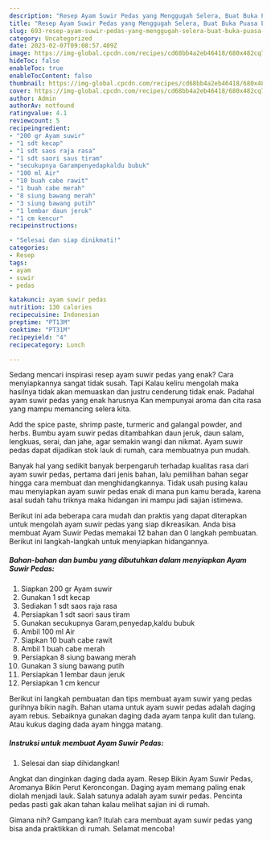 ```yaml
---
description: "Resep Ayam Suwir Pedas yang Menggugah Selera, Buat Buka Puasa Enak"
title: "Resep Ayam Suwir Pedas yang Menggugah Selera, Buat Buka Puasa Enak"
slug: 693-resep-ayam-suwir-pedas-yang-menggugah-selera-buat-buka-puasa-enak
category: Uncategorized
date: 2023-02-07T09:08:57.409Z
image: https://img-global.cpcdn.com/recipes/cd68bb4a2eb46418/680x482cq70/ayam-suwir-pedas-foto-resep-utama.jpg
hideToc: false
enableToc: true
enableTocContent: false
thumbnail: https://img-global.cpcdn.com/recipes/cd68bb4a2eb46418/680x482cq70/ayam-suwir-pedas-foto-resep-utama.jpg
cover: https://img-global.cpcdn.com/recipes/cd68bb4a2eb46418/680x482cq70/ayam-suwir-pedas-foto-resep-utama.jpg
author: Admin
authorAv: notfound
ratingvalue: 4.1
reviewcount: 5
recipeingredient:
- "200 gr Ayam suwir"
- "1 sdt kecap"
- "1 sdt saos raja rasa"
- "1 sdt saori saus tiram"
- "secukupnya Garampenyedapkaldu bubuk"
- "100 ml Air"
- "10 buah cabe rawit"
- "1 buah cabe merah"
- "8 siung bawang merah"
- "3 siung bawang putih"
- "1 lembar daun jeruk"
- "1 cm kencur"
recipeinstructions:

- "Selesai dan siap dinikmati!"
categories:
- Resep
tags:
- ayam
- suwir
- pedas

katakunci: ayam suwir pedas 
nutrition: 130 calories
recipecuisine: Indonesian
preptime: "PT13M"
cooktime: "PT31M"
recipeyield: "4"
recipecategory: Lunch

---
```



Sedang mencari inspirasi resep ayam suwir pedas yang enak? Cara menyiapkannya sangat tidak susah. Tapi Kalau keliru mengolah maka hasilnya tidak akan memuaskan dan justru cenderung tidak enak. Padahal ayam suwir pedas yang enak harusnya Kan mempunyai aroma dan cita rasa yang mampu memancing selera kita.


Add the spice paste, shrimp paste, turmeric and galangal powder, and herbs. Bumbu ayam suwir pedas ditambahkan daun jeruk, daun salam, lengkuas, serai, dan jahe, agar semakin wangi dan nikmat. Ayam suwir pedas dapat dijadikan stok lauk di rumah, cara membuatnya pun mudah.

Banyak hal yang sedikit banyak berpengaruh terhadap kualitas rasa dari ayam suwir pedas, pertama dari jenis bahan, lalu pemilihan bahan segar hingga cara membuat dan menghidangkannya. Tidak usah pusing kalau mau menyiapkan ayam suwir pedas enak di mana pun kamu berada, karena asal sudah tahu triknya maka hidangan ini mampu jadi sajian istimewa.


Berikut ini ada beberapa cara mudah dan praktis yang dapat diterapkan untuk mengolah ayam suwir pedas yang siap dikreasikan. Anda bisa membuat Ayam Suwir Pedas memakai 12 bahan dan 0 langkah pembuatan. Berikut ini langkah-langkah untuk menyiapkan hidangannya.

<!--inarticleads1-->

##### Bahan-bahan dan bumbu yang dibutuhkan dalam menyiapkan Ayam Suwir Pedas:

1. Siapkan 200 gr Ayam suwir
1. Gunakan 1 sdt kecap
1. Sediakan 1 sdt saos raja rasa
1. Persiapkan 1 sdt saori saus tiram
1. Gunakan secukupnya Garam,penyedap,kaldu bubuk
1. Ambil 100 ml Air
1. Siapkan 10 buah cabe rawit
1. Ambil 1 buah cabe merah
1. Persiapkan 8 siung bawang merah
1. Gunakan 3 siung bawang putih
1. Persiapkan 1 lembar daun jeruk
1. Persiapkan 1 cm kencur


Berikut ini langkah pembuatan dan tips membuat ayam suwir yang pedas gurihnya bikin nagih. Bahan utama untuk ayam suwir pedas adalah daging ayam rebus. Sebaiknya gunakan daging dada ayam tanpa kulit dan tulang. Atau kukus daging dada ayam hingga matang. 

<!--inarticleads2-->

##### Instruksi untuk membuat Ayam Suwir Pedas:


1. Selesai dan siap dihidangkan!

Angkat dan dinginkan daging dada ayam. Resep Bikin Ayam Suwir Pedas, Aromanya Bikin Perut Keroncongan. Daging ayam memang paling enak diolah menjadi lauk. Salah satunya adalah ayam suwir pedas. Pencinta pedas pasti gak akan tahan kalau melihat sajian ini di rumah. 

Gimana nih? Gampang kan? Itulah cara membuat ayam suwir pedas yang bisa anda praktikkan di rumah. Selamat mencoba!
